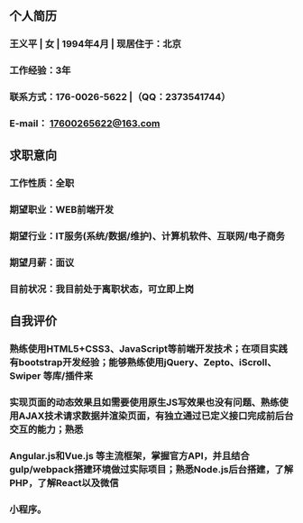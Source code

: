 ## 个人简历
### 王义平 | 女 | 1994年4月 | 现居住于：北京
### 工作经验：3年
### 联系方式：176-0026-5622 |（QQ：2373541744）
### E-mail： 17600265622@163.com
## 求职意向
### 工作性质：全职
### 期望职业：WEB前端开发
### 期望行业：IT服务(系统/数据/维护)、计算机软件、互联网/电子商务
### 期望月薪：面议
### 目前状况：我目前处于离职状态，可立即上岗
## 自我评价
### 熟练使用HTML5+CSS3、JavaScript等前端开发技术；在项目实践有bootstrap开发经验；能够熟练使用jQuery、Zepto、iScroll、Swiper 等库/插件来
### 实现页面的动态效果且如需要使用原生JS写效果也没有问题、熟练使用AJAX技术请求数据并渲染页面，有独立通过已定义接口完成前后台交互的能力；熟悉
### Angular.js和Vue.js 等主流框架，掌握官方API，并且结合gulp/webpack搭建环境做过实际项目；熟悉Node.js后台搭建，了解PHP，了解React以及微信
### 小程序。






